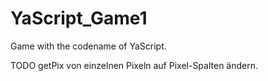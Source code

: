 # YaScript_Game1
Game with the codename of YaScript.




TODO
getPix von einzelnen Pixeln auf Pixel-Spalten ändern.
